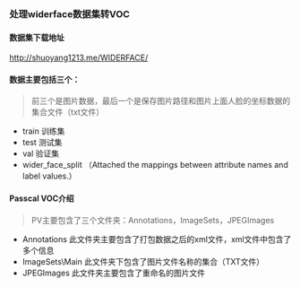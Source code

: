 ### 处理widerface数据集转VOC

#### 数据集下载地址
http://shuoyang1213.me/WIDERFACE/

#### 数据主要包括三个：
> 前三个是图片数据，最后一个是保存图片路径和图片上面人脸的坐标数据的集合文件（txt文件）
- train 训练集
- test  测试集
- val   验证集
- wider_face_split （Attached the mappings between attribute names and label values.）

#### Passcal VOC介绍
> PV主要包含了三个文件夹：Annotations，ImageSets，JPEGImages
- Annotations       此文件夹主要包含了打包数据之后的xml文件，xml文件中包含了多个信息
- ImageSets\\Main   此文件夹下包含了图片文件名称的集合（TXT文件）
- JPEGImages        此文件夹主要包含了重命名的图片文件